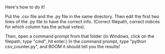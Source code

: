Here's how to do it!

Put the .csv file and the .py file in the same directory. Then edit the first two lines of the .py file to have the correct info. (Correct filepath, correct indices for which column has the actual votes).

Then, open a command prompt from that folder (in Windows, click on the filepath, type "cmd", hit enter.) In the command prompt, type "python csv_counter.py", and BOOM it should tell you the results!
